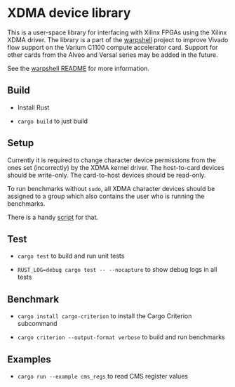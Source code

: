 # XDMA device library

This is a user-space library for interfacing with Xilinx FPGAs using the Xilinx XDMA driver. The
library is a part of the [warpshell](https://github.com/quarky93/warpshell) project to improve Vivado
flow support on the Varium C1100 compute accelerator card. Support for other cards from the Alveo
and Versal series may be added in the future.

See the [warpshell README](../../README.md) for more information.


## Build

- Install Rust

- `cargo build` to just build


## Setup

Currently it is required to change character device permissions from the ones set (incorrectly) by
the XDMA kernel driver. The host-to-card devices should be write-only. The card-to-host devices
should be read-only.

To run benchmarks without `sudo`, all XDMA character devices should be assigned to a group which
also contains the user who is running the benchmarks.

There is a handy [script](../../scripts/set-xdma-perms.sh) for that.


## Test

- `cargo test` to build and run unit tests

- `RUST_LOG=debug cargo test -- --nocapture` to show debug logs in all tests


## Benchmark

- `cargo install cargo-criterion` to install the Cargo Criterion subcommand

- `cargo criterion --output-format verbose` to build and run benchmarks


## Examples

- `cargo run --example cms_regs` to read CMS register values
